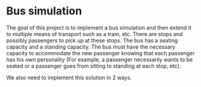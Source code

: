 # Bus simulation

The goal of this project is to implement a bus simulation and then extend it to multiple means of transport such as a tram, etc.
There are stops and possibly passengers to pick up at these stops. The bus has a seating capacity and a standing capacity. The bus must have the necessary capacity to accommodate the new passenger knowing that each passenger has his own personality (For example, a passenger necessarily wants to be seated or a passenger goes from sitting to standing at each stop, etc).

We also need to implement this solution in 2 ways.
